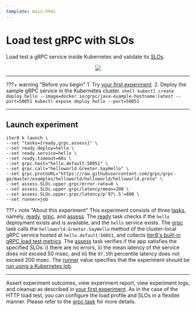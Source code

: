 ```yaml
---
template: main.html
---
```


# Load test gRPC with SLOs

Load test a gRPC service inside Kubernetes and validate its [SLOs](slos.md).

<p align='center'>
  <img alt-text="load-test-grpc" src="../images/grpc.png" />
</p>

***

???+ warning "Before you begin"
    1. Try [your first experiment](../getting-started/your-first-experiment.md).
    2. Deploy the sample gRPC service in the Kubernetes cluster.
    ```shell
    kubectl create deploy hello --image=docker.io/grpc/java-example-hostname:latest --port=50051
    kubectl expose deploy hello --port=50051
    ```

***

## Launch experiment

```shell
iter8 k launch \
--set "tasks={ready,grpc,assess}" \
--set ready.deploy=hello \
--set ready.service=hello \
--set ready.timeout=60s \
--set grpc.host="hello.default:50051" \
--set grpc.call="helloworld.Greeter.SayHello" \
--set grpc.protoURL="https://raw.githubusercontent.com/grpc/grpc-go/master/examples/helloworld/helloworld/helloworld.proto" \
--set assess.SLOs.upper.grpc/error-rate=0 \
--set assess.SLOs.upper.grpc/latency/mean=200 \
--set assess.SLOs.upper.grpc/latency/p'97\.5'=800 \
--set runner=job
```

???+ note "About this experiment"
    This experiment consists of three [tasks](tasks.md), namely, [ready](ready.md), [grpc](grpc.md), and [assess](assess.md). The [ready](ready.md) task checks if the `hello` deployment exists and is available, and the `hello` service exists. The [grpc](grpc.md) task calls the `helloworld.Greeter.SayHello` method of the cluster-local gRPC service hosted at `hello.default:50051`, and collects [Iter8's built-in gRPC load test metrics](built-in.md). The [assess](assess.md) task verifies if the app satisfies the specified SLOs: i) there are no errors, ii) the mean latency of the service does not exceed 50 msec, and iii) the `97.5`th percentile latency does not exceed 200 msec. The [runner](runner.md) value specifies that the experiment should be [run using a Kubernetes job](runner.md).

***

Assert experiment outcomes, view experiment report, view experiment logs, and cleanup as described in [your first experiment](../getting-started/your-first-experiment.md). As in the case of the HTTP load test, you can configure the load profile and SLOs in a flexible manner. Please refer to the [grpc task](grpc.md) for more details.